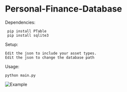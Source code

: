 # Personal-Finance-Database

Dependencies:

     pip install PTable
     pip install sqlite3

Setup:
  
    Edit the json to include your asset types.
    Edit the json to change the database path

Usage:
  
    python main.py

![Example](https://i.imgur.com/R392l6w.png)
